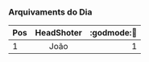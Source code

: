 ### Arquivaments do Dia
|Pos| HeadShoter  |:godmode::gun:|  
|:--|:--------:     |---:| 
| 1 | João         | 1  |